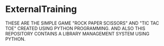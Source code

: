 # ExternalTraining
THESE ARE THE SIMPLE GAME "ROCK PAPER SCISSORS" AND "TIC TAC TOE" CREATED USING PYTHON PROGRAMMING. AND ALSO THIS REPOSITORY CONTAINS A LIBRARY MANAGEMENT SYSTEM USING PYTHON.
